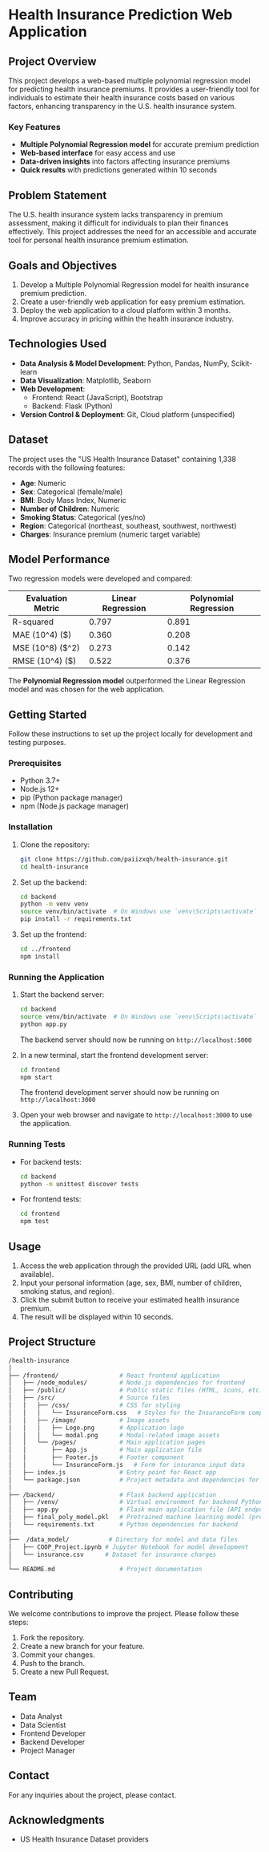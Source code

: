 # Health Insurance Prediction Web Application

## Project Overview

This project develops a web-based multiple polynomial regression model for predicting health insurance premiums. It provides a user-friendly tool for individuals to estimate their health insurance costs based on various factors, enhancing transparency in the U.S. health insurance system.

### Key Features

- **Multiple Polynomial Regression model** for accurate premium prediction
- **Web-based interface** for easy access and use
- **Data-driven insights** into factors affecting insurance premiums
- **Quick results** with predictions generated within 10 seconds

## Problem Statement

The U.S. health insurance system lacks transparency in premium assessment, making it difficult for individuals to plan their finances effectively. This project addresses the need for an accessible and accurate tool for personal health insurance premium estimation.

## Goals and Objectives

1. Develop a Multiple Polynomial Regression model for health insurance premium prediction.
2. Create a user-friendly web application for easy premium estimation.
3. Deploy the web application to a cloud platform within 3 months.
4. Improve accuracy in pricing within the health insurance industry.

## Technologies Used

- **Data Analysis & Model Development**: Python, Pandas, NumPy, Scikit-learn
- **Data Visualization**: Matplotlib, Seaborn
- **Web Development**: 
  - Frontend: React (JavaScript), Bootstrap
  - Backend: Flask (Python)
- **Version Control & Deployment**: Git, Cloud platform (unspecified)

## Dataset

The project uses the "US Health Insurance Dataset" containing 1,338 records with the following features:
- **Age**: Numeric
- **Sex**: Categorical (female/male)
- **BMI**: Body Mass Index, Numeric
- **Number of Children**: Numeric
- **Smoking Status**: Categorical (yes/no)
- **Region**: Categorical (northeast, southeast, southwest, northwest)
- **Charges**: Insurance premium (numeric target variable)

## Model Performance

Two regression models were developed and compared:

| Evaluation Metric | Linear Regression | Polynomial Regression |
|-------------------|-------------------|-----------------------|
| R-squared         | 0.797             | 0.891                 |
| MAE (10^4) ($)    | 0.360             | 0.208                 |
| MSE (10^8) ($^2)  | 0.273             | 0.142                 |
| RMSE (10^4) ($)   | 0.522             | 0.376                 |

The **Polynomial Regression model** outperformed the Linear Regression model and was chosen for the web application.

## Getting Started

Follow these instructions to set up the project locally for development and testing purposes.

### Prerequisites

- Python 3.7+
- Node.js 12+
- pip (Python package manager)
- npm (Node.js package manager)

### Installation

1. Clone the repository:
   ```bash
   git clone https://github.com/paiizxqh/health-insurance.git
   cd health-insurance
   ```

2. Set up the backend:
   ```bash
   cd backend
   python -m venv venv
   source venv/bin/activate  # On Windows use `venv\Scripts\activate`
   pip install -r requirements.txt
   ```

3. Set up the frontend:
   ```bash
   cd ../frontend
   npm install
   ```

### Running the Application

1. Start the backend server:
   ```bash
   cd backend
   source venv/bin/activate  # On Windows use `venv\Scripts\activate`
   python app.py
   ```
   The backend server should now be running on `http://localhost:5000`

2. In a new terminal, start the frontend development server:
   ```bash
   cd frontend
   npm start
   ```
   The frontend development server should now be running on `http://localhost:3000`

3. Open your web browser and navigate to `http://localhost:3000` to use the application.

### Running Tests

- For backend tests:
  ```bash
  cd backend
  python -m unittest discover tests
  ```

- For frontend tests:
  ```bash
  cd frontend
  npm test
  ```

## Usage

1. Access the web application through the provided URL (add URL when available).
2. Input your personal information (age, sex, BMI, number of children, smoking status, and region).
3. Click the submit button to receive your estimated health insurance premium.
4. The result will be displayed within 10 seconds.

## Project Structure

```bash
/health-insurance
│
├── /frontend/                 # React frontend application
│   ├── /node_modules/         # Node.js dependencies for frontend
│   ├── /public/               # Public static files (HTML, icons, etc.)
│   ├── /src/                  # Source files
│   │   ├── /css/              # CSS for styling
│   │   │   └── InsuranceForm.css   # Styles for the InsuranceForm component
│   │   ├── /image/            # Image assets
│   │   │   ├── Logo.png       # Application logo
│   │   │   └── modal.png      # Modal-related image assets
│   │   └── /pages/            # Main application pages
│   │       ├── App.js         # Main application file
│   │       ├── Footer.js      # Footer component
│   │       └── InsuranceForm.js   # Form for insurance input data
│   ├── index.js               # Entry point for React app
│   └── package.json           # Project metadata and dependencies for frontend
│
├── /backend/                  # Flask backend application
│   ├── /venv/                 # Virtual environment for backend Python dependencies
│   ├── app.py                 # Flask main application file (API endpoints)
│   ├── final_poly_model.pkl   # Pretrained machine learning model (prediction model)
│   └── requirements.txt       # Python dependencies for backend
│
├──  /data_model/           # Directory for model and data files
│   ├── COOP_Project.ipynb # Jupyter Notebook for model development
│   └── insurance.csv      # Dataset for insurance charges
│
└── README.md                  # Project documentation
```

## Contributing

We welcome contributions to improve the project. Please follow these steps:
1. Fork the repository.
2. Create a new branch for your feature.
3. Commit your changes.
4. Push to the branch.
5. Create a new Pull Request.

## Team

- Data Analyst
- Data Scientist
- Frontend Developer
- Backend Developer
- Project Manager

## Contact

For any inquiries about the project, please contact.

## Acknowledgments

- US Health Insurance Dataset providers
